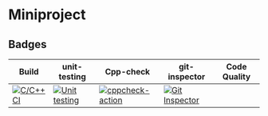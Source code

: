 # Miniproject
## Badges
| Build                                                                                                                                                                                     | unit-testing                                                                                                                                                                                      | Cpp-check                                                                                                                                                                                          | git-inspector                                                                                                                                                                                              | Code Quality                                                                                                                                                                                                                                     |
|-------------------------------------------------------------------------------------------------------------------------------------------------------------------------------------------|---------------------------------------------------------------------------------------------------------------------------------------------------------------------------------------------------|----------------------------------------------------------------------------------------------------------------------------------------------------------------------------------------------------|------------------------------------------------------------------------------------------------------------------------------------------------------------------------------------------------------------|--------------------------------------------------------------------------------------------------------------------------------------------------------------------------------------------------------------------------------------------------|
[![C/C++ CI](https://github.com/99003575/Miniproject/actions/workflows/c-build.yml/badge.svg)](https://github.com/99003575/Miniproject/actions/workflows/c-build.yml)|[![Unit testing](https://github.com/99003575/Miniproject/actions/workflows/unit-test.yml/badge.svg)](https://github.com/99003575/Miniproject/actions/workflows/unit-test.yml)|[![cppcheck-action](https://github.com/99003575/Miniproject/actions/workflows/cppcheck.yml/badge.svg)](https://github.com/99003575/Miniproject/actions/workflows/cppcheck.yml)|[![Git Inspector](https://github.com/99003575/Miniproject/actions/workflows/git-inspector.yml/badge.svg)](https://github.com/99003575/Miniproject/actions/workflows/git-inspector.yml)

